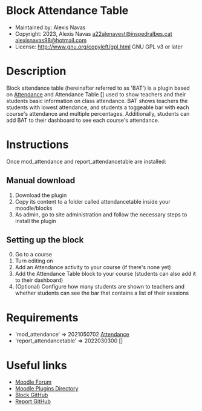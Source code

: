 Block Attendance Table
=======================
* Maintained by: Alexis Navas
* Copyright: 2023, Alexis Navas <a22alenavest@inspedralbes.cat> <alexisnavas98@hotmail.com>
* License: http://www.gnu.org/copyleft/gpl.html GNU GPL v3 or later


Description
===========
Block attendance table (hereinafter referred to as 'BAT') is a plugin based on [Attendance](https://moodle.org/plugins/mod_attendance) and
Attendance Table [] used to show teachers and their students basic information on class attendance. BAT shows teachers the students with
lowest attendance, and students a toggeable bar with each course's attendance and multiple percentages. Additionally, students can add BAT
to their dashboard to see each course's attendance.

Instructions
===========
Once mod_attendance and report_attendancetable are installed:

Manual download
---------------
1. Download the plugin
2. Copy its content to a folder called attendancetable inside your moodle/blocks
3. As admin, go to site administration and follow the necessary steps to install the plugin

Setting up the block
--------------------
0. Go to a course
1. Turn editing on
2. Add an Attendance activity to your course (if there's none yet)
3. Add the Attendance Table block to your course (students can also add it to their dashboard)
4. (Optional) Configure how many students are shown to teachers and whether students can see the bar that contains a list of their sessions


Requirements
============
* 'mod_attendance'          =>  2021050702 [Attendance](https://moodle.org/plugins/mod_attendance)
* 'report_attendancetable'  =>  2022030300 []


Useful links
============
* [Moodle Forum](https://moodle.org/mod/forum/index.php?id=5)
* [Moodle Plugins Directory](https://docs.moodle.org/dev/Main_Page)
* [Block GitHub](https://github.com/inspedralbes/moodle-block_attendancetable)
* [Report GitHub](https://github.com/inspedralbes/moodle-report_attendancetable)